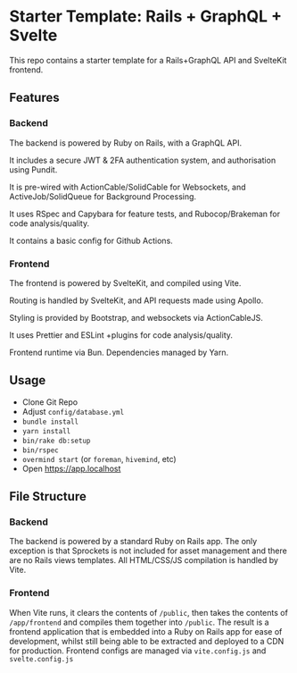 # Starter Template: Rails + GraphQL + Svelte

This repo contains a starter template for a Rails+GraphQL API and SvelteKit frontend.

## Features

### Backend

The backend is powered by Ruby on Rails, with a GraphQL API.

It includes a secure JWT & 2FA authentication system, and authorisation using Pundit.

It is pre-wired with ActionCable/SolidCable for Websockets, and ActiveJob/SolidQueue for Background Processing.

It uses RSpec and Capybara for feature tests, and Rubocop/Brakeman for code analysis/quality.

It contains a basic config for Github Actions.

### Frontend

The frontend is powered by SvelteKit, and compiled using Vite.

Routing is handled by SvelteKit, and API requests made using Apollo.

Styling is provided by Bootstrap, and websockets via ActionCableJS.

It uses Prettier and ESLint +plugins for code analysis/quality.

Frontend runtime via Bun. Dependencies managed by Yarn.

## Usage

* Clone Git Repo
* Adjust `config/database.yml`
* `bundle install`
* `yarn install`
* `bin/rake db:setup`
* `bin/rspec`
* `overmind start` (or `foreman`, `hivemind`, etc)
* Open https://app.localhost

## File Structure

### Backend

The backend is powered by a standard Ruby on Rails app. The only exception is that Sprockets is not included for asset management and there are no Rails views templates. All HTML/CSS/JS compilation is handled by Vite.

### Frontend

When Vite runs, it clears the contents of `/public`, then takes the contents of `/app/frontend` and compiles them together into `/public`. The result is a frontend application that is embedded into a Ruby on Rails app for ease of development, whilst still being able to be extracted and deployed to a CDN for production. Frontend configs are managed via `vite.config.js` and `svelte.config.js`
